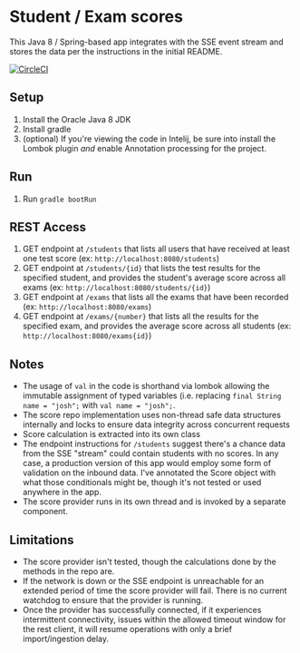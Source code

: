 # Student / Exam scores

This Java 8 / Spring-based app integrates with the SSE event stream and stores the data
per the instructions in the initial README.

[![CircleCI](https://circleci.com/gh/joshdurbin/spring-consumer-producer-student-scores.svg?style=svg)](https://circleci.com/gh/joshdurbin/spring-consumer-producer-student-scores)

## Setup

1. Install the Oracle Java 8 JDK
2. Install gradle
3. (optional) If you're viewing the code in Intelij, be sure into install the Lombok plugin *and* enable Annotation processing for the project.

## Run

1. Run `gradle bootRun`

## REST Access

1. GET endpoint at `/students` that lists all users that have received at least one test score (ex: `http://localhost:8080/students`)
2. GET endpoint at `/students/{id}` that lists the test results for the specified student, and provides the student's average score across all exams (ex: `http://localhost:8080/students/{id}`)
3. GET endpoint at `/exams` that lists all the exams that have been recorded (ex: `http://localhost:8080/exams`)
4. GET endpoint at `/exams/{number}` that lists all the results for the specified exam, and provides the average score across all students (ex: `http://localhost:8080/exams{id}`)

## Notes

* The usage of `val` in the code is shorthand via lombok allowing the immutable assignment of typed
variables (i.e. replacing `final String name = "josh";` with `val name = "josh";`.
* The score repo implementation uses non-thread safe data structures internally and locks to ensure
data integrity across concurrent requests
* Score calculation is extracted into its own class
* The endpoint instructions for `/students` suggest there's a chance data from the SSE "stream"
could contain students with no scores. In any case, a production version of this app would employ
some form of validation on the inbound data. I've annotated the Score object with what those
conditionals might be, though it's not tested or used anywhere in the app.
* The score provider runs in its own thread and is invoked by a separate component.

## Limitations

* The score provider isn't tested, though the calculations done by the methods in the repo are.
* If the network is down or the SSE endpoint is unreachable for an extended period of time the
score provider will fail. There is no current watchdog to ensure that the provider is running.
* Once the provider has successfully connected, if it experiences intermittent connectivity,
issues within the allowed timeout window for the rest client, it will resume operations with only
a brief import/ingestion delay.
